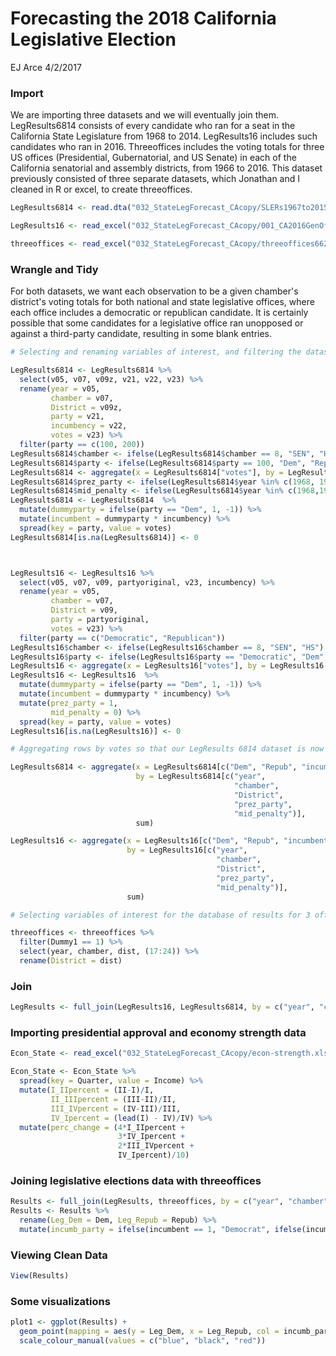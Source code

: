 Forecasting the 2018 California Legislative Election
================
EJ Arce
4/2/2017

### Import

We are importing three datasets and we will eventually join them. LegResults6814 consists of every candidate who ran for a seat in the California State Legislature from 1968 to 2014. LegResults16 includes such candidates who ran in 2016. Threeoffices includes the voting totals for three US offices (Presidential, Gubernatorial, and US Senate) in each of the California senatorial and assembly districts, from 1966 to 2016. This dataset previously consisted of three separate datasets, which Jonathan and I cleaned in R or excel, to create threeoffices.

``` r
LegResults6814 <- read.dta("032_StateLegForecast_CAcopy/SLERs1967to2015_20160912b_CA.dta")

LegResults16 <- read_excel("032_StateLegForecast_CAcopy/001_CA2016GenOfficecopy.xls")

threeoffices <- read_excel("032_StateLegForecast_CAcopy/threeoffices662016copy.xlsx")
```

### Wrangle and Tidy

For both datasets, we want each observation to be a given chamber's district's voting totals for both national and state legislative offices, where each office includes a democratic or republican candidate. It is certainly possible that some candidates for a legislative office ran unopposed or against a third-party candidate, resulting in some blank entries.

``` r
# Selecting and renaming variables of interest, and filtering the dataset to only include democratic and republican candidates.

LegResults6814 <- LegResults6814 %>%
  select(v05, v07, v09z, v21, v22, v23) %>%
  rename(year = v05,
         chamber = v07,
         District = v09z,
         party = v21,
         incumbency = v22,
         votes = v23) %>%
  filter(party == c(100, 200))
LegResults6814$chamber <- ifelse(LegResults6814$chamber == 8, "SEN", "HS")
LegResults6814$party <- ifelse(LegResults6814$party == 100, "Dem", "Repub")
LegResults6814 <- aggregate(x = LegResults6814["votes"], by = LegResults6814[c("year", "chamber", "District", "party", "incumbency")], sum)
LegResults6814$prez_party <- ifelse(LegResults6814$year %in% c(1968, 1978,1980,1994,1996,1998,2000,2010,2012,2014,2016), 1, -1)
LegResults6814$mid_penalty <- ifelse(LegResults6814$year %in% c(1968,1972,1976,1980,1984,1988,1992,1996,2000,2004,2008,2012), 0, ifelse(LegResults6814$year %in% c(1970,1974,1982,1986,1990,2002,2006), -1, 1))
LegResults6814 <- LegResults6814  %>%
  mutate(dummyparty = ifelse(party == "Dem", 1, -1)) %>%
  mutate(incumbent = dummyparty * incumbency) %>%
  spread(key = party, value = votes)
LegResults6814[is.na(LegResults6814)] <- 0



LegResults16 <- LegResults16 %>%
  select(v05, v07, v09, partyoriginal, v23, incumbency) %>%
  rename(year = v05,
         chamber = v07,
         District = v09,
         party = partyoriginal,
         votes = v23) %>%
  filter(party == c("Democratic", "Republican"))
LegResults16$chamber <- ifelse(LegResults16$chamber == 8, "SEN", "HS")
LegResults16$party <- ifelse(LegResults16$party == "Democratic", "Dem", "Repub")
LegResults16 <- aggregate(x = LegResults16["votes"], by = LegResults16[c("year", "chamber", "District", "party", "incumbency")], sum)
LegResults16 <- LegResults16  %>%
  mutate(dummyparty = ifelse(party == "Dem", 1, -1)) %>%
  mutate(incumbent = dummyparty * incumbency) %>%
  mutate(prez_party = 1,
         mid_penalty = 0) %>%
  spread(key = party, value = votes)
LegResults16[is.na(LegResults16)] <- 0
```

``` r
# Aggregating rows by votes so that our LegResults 6814 dataset is now a district's legislative election

LegResults6814 <- aggregate(x = LegResults6814[c("Dem", "Repub", "incumbent")],
                            by = LegResults6814[c("year",
                                                  "chamber",
                                                  "District",
                                                  "prez_party",
                                                  "mid_penalty")],
                            sum)

LegResults16 <- aggregate(x = LegResults16[c("Dem", "Repub", "incumbent")],
                          by = LegResults16[c("year",
                                              "chamber",
                                              "District",
                                              "prez_party",
                                              "mid_penalty")],
                          sum)

# Selecting variables of interest for the database of results for 3 offices, removing unneccessary rows, and renaming the district column.

threeoffices <- threeoffices %>%
  filter(Dummy1 == 1) %>%
  select(year, chamber, dist, (17:24)) %>%
  rename(District = dist)
```

### Join

``` r
LegResults <- full_join(LegResults16, LegResults6814, by = c("year", "chamber", "District", "prez_party", "mid_penalty", "Dem", "Repub", "incumbent"))
```

### Importing presidential approval and economy strength data

``` r
Econ_State <- read_excel("032_StateLegForecast_CAcopy/econ-strength.xls")

Econ_State <- Econ_State %>%
  spread(key = Quarter, value = Income) %>%
  mutate(I_IIpercent = (II-I)/I,
         II_IIIpercent = (III-II)/II,
         III_IVpercent = (IV-III)/III,
         IV_Ipercent = (lead(I) - IV)/IV) %>%
  mutate(perc_change = (4*I_IIpercent +
                        3*IV_Ipercent +
                        2*III_IVpercent +
                        IV_Ipercent)/10)
```

### Joining legislative elections data with threeoffices

``` r
Results <- full_join(LegResults, threeoffices, by = c("year", "chamber", "District"))
Results <- Results %>%
  rename(Leg_Dem = Dem, Leg_Repub = Repub) %>%
  mutate(incumb_party = ifelse(incumbent == 1, "Democrat", ifelse(incumbent == 0, "No incumbent", "Republican")))
```

### Viewing Clean Data

``` r
View(Results)
```

### Some visualizations

``` r
plot1 <- ggplot(Results) +
  geom_point(mapping = aes(y = Leg_Dem, x = Leg_Repub, col = incumb_party)) +
  scale_colour_manual(values = c("blue", "black", "red"))
```
